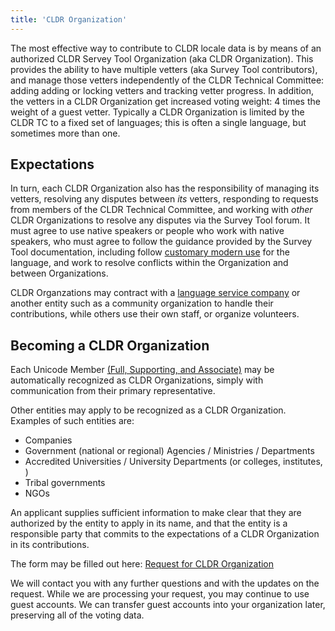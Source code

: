 ```yaml
---
title: 'CLDR Organization'
---
```


The most effective way to contribute to CLDR locale data is by means of an authorized CLDR Servey Tool Organization (aka CLDR Organization). 
This provides the ability to have multiple vetters (aka Survey Tool contributors), and manage those vetters independently of the CLDR Technical Committee:
adding adding or locking vetters and tracking vetter progress.
In addition, the vetters in a CLDR Organization get increased voting weight: 4 times the weight of a guest vetter.
Typically a CLDR Organization is limited by the CLDR TC to a fixed set of languages; this is often a single language, but sometimes more than one.

## Expectations

In turn, each CLDR Organization also has the responsibility of managing its vetters, resolving any disputes between _its_ vetters, 
responding to requests from members of the CLDR Technical Committee, 
and working with _other_ CLDR Organizations to resolve any disputes via the Survey Tool forum.
It must agree to use native speakers or people who work with native speakers,
who must agree to follow the guidance provided by the Survey Tool documentation, 
including follow [customary modern use] for the language, 
and work to resolve conflicts within the Organization and between Organizations.

CLDR Organzations may contract with a [language service company]
or another entity such as a community organization to handle their contributions, 
while others use their own staff, or organize volunteers.

## Becoming a CLDR Organization

Each Unicode Member [(Full, Supporting, and Associate)][Unicode Membership Levels] may be automatically recognized as CLDR Organizations,
simply with communication from their primary representative.

Other entities may apply to be recognized as a CLDR Organization.
Examples of such entities are:

- Companies
- Government (national or regional) Agencies / Ministries / Departments
- Accredited Universities / University Departments (or colleges, institutes, )
- Tribal governments
- NGOs

An applicant supplies sufficient information to make clear that they are authorized by the entity to apply in its name, 
and that the entity is a responsible party that commits to the expectations of a CLDR Organization in its contributions.

The form may be filled out here: [Request for CLDR Organization]

We will contact you with any further questions and with the updates on the request.
While we are processing your request, you may continue to use guest accounts.
We can transfer guest accounts into your organization later, preserving all of the voting data.

[language service company]: https://www.nimdzi.com/nimdzi-100-2025#ranking-of-the-top-100-lsps
[Unicode Membership Levels]: https://home.unicode.org/membership/members/
[customary modern use]: /index/cldr-spec/definitions
[Request for CLDR Organization]: https://forms.gle/HgpSYTFqnsrmYSNs7

